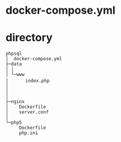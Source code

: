# docker-compose.yml
# directory
```
phpsql
│  docker-compose.yml
├─data
│ │
│ └─www
│   　　index.php
│ 
│   
│  
├─nginx
│    Dockerfile
│    server.conf
│
└─php5
     Dockerfile
     php.ini
```